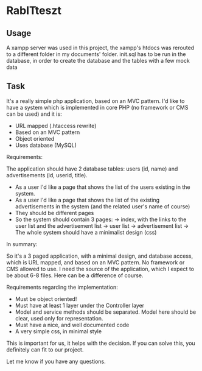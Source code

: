 # RabITteszt

## Usage
A xampp server was used in this project, the xampp's htdocs was rerouted to a different folder in my documents' folder.
init.sql has to be run in the database, in order to create the database and the tables with a few mock data


## Task
It's a really simple php application, based on an MVC pattern. I'd like to
have a system which is implemented in core PHP (no framework or CMS can be
used) and it is:

- URL mapped (.htaccess rewrite)
- Based on an MVC pattern
- Object oriented
- Uses database (MySQL)

Requirements:

The application should have 2 database tables: users (id, name) and
advertisements (id, userid, title).
* As a user I'd like a page that shows the list of the users existing in
  the system.
* As a user I'd like a page that shows the list of the existing
  advertisements in the system (and the related user's name of course)
* They should be different pages
* So the system should contain 3 pages:
  -> index, with the links to the user list and the advertisement list
  -> user list
  -> advertisement list
  -> The whole system should have a minimalist design (css)

In summary:

So it's a 3 paged application, with a minimal design, and database access,
which is URL mapped, and based on an MVC pattern. No framework or CMS
allowed to use.
I need the source of the application, which I expect to be about 6-8 files.
Here can be a difference of course.

Requirements regarding the implementation:
- Must be object oriented!
- Must have at least 1 layer under the Controller layer
- Model and service methods should be separated. Model here should be
  clear, used only for representation.
- Must have a nice, and well documented code
- A very simple css, in minimal style

This is important for us, it helps with the decision. If you can solve
this, you definitely can fit to our project.

Let me know if you have any questions.

